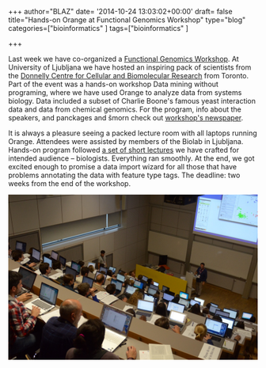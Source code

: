+++
author="BLAZ"
date= '2014-10-24 13:03:02+00:00'
draft= false
title="Hands-on Orange at Functional Genomics Workshop"
type="blog"
categories=["bioinformatics" ]
tags=["bioinformatics" ]

+++

Last week we have co-organized a [Functional Genomics Workshop](http://biolab.github.io/functional-genomics-workshop/). At University of Ljubljana we have hosted an inspiring pack of scientists from the [Donnelly Centre for Cellular and Biomolecular Research](http://tdccbr.med.utoronto.ca/) from Toronto. Part of the event was a hands-on workshop Data mining without programing, where we have used Orange to analyze data from systems biology. Data included a subset of Charlie Boone's famous yeast interaction data and data from chemical genomics. For the program, info about the speakers, and panckages and šmorn check out [workshop's newspaper](/images/2014/10/fg-times.pdf).

It is always a pleasure seeing a packed lecture room with all laptops running Orange. Attendees were assisted by members of the Biolab in Ljubljana. Hands-on program followed [a set of short lectures](/images/2014/10/fungen-workshop-notes.pdf) we have crafted for intended audience – biologists. Everything ran smoothly. At the end, we got excited enough to promise a data import wizard for all those that have problems annotating the data with feature type tags. The deadline: two weeks from the end of the workshop.

![](/images/2014/10/fg-orange.jpg)
